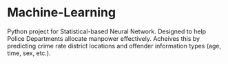 # Machine-Learning
Python project for Statistical-based Neural Network. Designed to help Police Departments allocate manpower effectively. Acheives this by predicting crime rate district locations and offender information types (age, time, sex, etc.).
